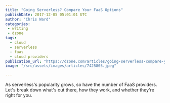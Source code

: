 ```yaml
---
title: "Going Serverless? Compare Your FaaS Options"
publishDate: 2017-12-05 05:01:01 UTC
author: "Chris Ward"
categories:
 - writing
 - dzone
tags:
  - cloud
  - serverless
  - faas
  - cloud providers
publication_url: "https://dzone.com/articles/going-serverless-compare-your-faas-options"
image: "/src/assets/images/articles/7425805.jpeg"

---
```

As serverless's popularity grows, so have the number of FaaS providers. Let's break down what's out there, how they work, and whether they're right for you.

